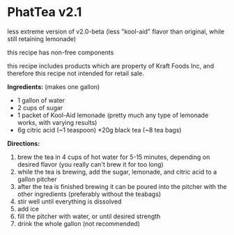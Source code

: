  # PhatTea v2.1
  
  less extreme version of v2.0-beta
(less "kool-aid" flavor than
original, while still retaining
lemonade)

 this recipe has non-free components

 this recipe includes products which
are property of Kraft Foods Inc, and
therefore this recipe not intended
for retail sale.

**Ingredients:**
(makes one gallon)

* 1 gallon of water
* 2 cups of sugar
* 1 packet of Kool-Aid lemonade (pretty
much any type of lemonade works, with 
varying results)
* 6g citric acid (~1 teaspoon)
*20g black tea (~8 tea bags)

**Directions:**

  1. brew the tea in 4 cups of hot water for 
5-15 minutes, depending on desired flavor
(you really can't brew it for too long)
  2. while the tea is brewing, add the sugar, 
lemonade, and citric acid to a gallon pitcher
  3. after the tea is finished brewing it can be 
poured into the pitcher with the other
ingredients (preferably without the teabags)
  4. stir well until everything is dissolved
  5. add ice
  6. fill the pitcher with water, or until 
desired strength 
  7. drink the whole gallon (not recommended)
